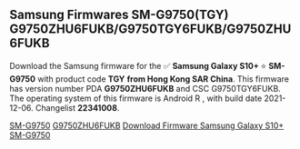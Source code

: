 <h2>Samsung Firmwares SM-G9750(TGY) G9750ZHU6FUKB/G9750TGY6FUKB/G9750ZHU6FUKB</h2>
Download the Samsung firmware for the ✅ <strong>Samsung Galaxy S10+ </strong> ⭐ <strong>SM-G9750</strong> with product code <strong>TGY</strong> <strong> from Hong Kong SAR China</strong>. This firmware has version number PDA <strong>G9750ZHU6FUKB</strong> and CSC G9750TGY6FUKB. The operating system of this firmware is Android R , with build date 2021-12-06. Changelist <strong>22341008</strong>.


[SM-G9750](https://samfirm.shop/samsung/model/SM-G9750)
[G9750ZHU6FUKB](https://samfirm.shop/samsung/pda/G9750ZHU6FUKB)
[Download Firmware Samsung Galaxy S10+ SM-G9750](https://samfirm.shop/samsung/firmware/480232)
